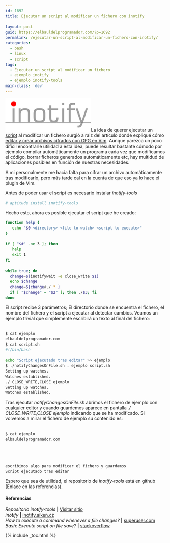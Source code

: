 ```yaml
---
id: 1692
title: Ejecutar un script al modificar un fichero con inotify

layout: post
guid: https://elbauldelprogramador.com/?p=1692
permalink: /ejecutar-un-script-al-modificar-un-fichero-con-inotify/
categories:
  - bash
  - linux
  - script
tags:
  - Ejecutar un script al modificar un fichero
  - ejemplo inotify
  - ejemplo inotify-tools
main-class: 'dev'
---
```

<img src="/assets/img/2013/07/Screenshot-from-2013-07-02-164301.png" alt="Ejecutar un script al modificar un fichero con inotify" width="269" height="105" class="thumbnail alignleft size-full wp-image-1713" />La idea de querer ejecutar un [script][1] al modificar un fichero surgió a raiz del artículo donde expliqué cómo [editar y crear archivos cifrados con GPG en Vim][2]. Aunque parezca un poco dificil encontrarle utilidad a esta idea, puede resultar bastante cómodo por ejemplo compilar automáticamente un programa cada vez que modificamos el código, borrar ficheros generados automáticamente etc, hay multidud de aplicaciones posibles en función de nuestras necesidades.  
<!--ad--> A mi personalmente me hacía falta para cifrar un archivo automáticamente tras modificarlo, pero más tarde caí en la cuenta de que eso ya lo hace el plugin de Vim.

Antes de poder usar el script es necesario instalar *inotify-tools*

```bash
# aptitude install inotify-tools

```

Hecho esto, ahora es posible ejecutar el script que he creado:

```bash
function help {
   echo "$0 <directory> <file to watch> <script to execute>"
}

if [ "$#" -ne 3 ]; then
   help
   exit 1
fi

while true; do
  change=$(inotifywait -e close_write $1)
  echo $change
  change=${change#./ * }
  if [ "$change" = "$2" ]; then ./$3; fi
done

```


<p>
  El script recibe 3 parámetros; El directorio donde se encuentra el fichero, el nombre del fichero y el script a ejecutar al detectar cambios. Veamos un ejemplo trivial que simplemente escribirá un texto al final del fichero:
</p>


```bash

$ cat ejemplo 
elbauldelprogramador.com
$ cat script.sh 
#!/bin/bash

echo "Script ejecutado tras editar" >> ejemplo
$ ./notifyChangesOnFile.sh . ejemplo script.sh 
Setting up watches.
Watches established.
./ CLOSE_WRITE,CLOSE ejemplo
Setting up watches.
Watches established.

```


<p>
  Tras ejecutar <em>notifyChangesOnFile.sh</em> abrimos el fichero de ejemplo con cualquier editor y cuando guardemos aparece en pantalla <em>./ CLOSE_WRITE,CLOSE ejemplo</em> indicando que se ha modificado. Si volvemos a mirar el fichero de ejemplo su contenido es:
</p>


```bash

$ cat ejemplo
elbauldelprogramador.com




escribimos algo para modificar el fichero y guardamos
Script ejecutado tras editar

```


<p>
  Espero que sea de utilidad, el repositorio de <em>inotify-tools</em> está en github (Enlace en las referencias).
</p>


<h4>
  Referencias
</h4>


<p>
  <em>Repositorio inotify-tools</em> <strong>|</strong> <a href="https://github.com/rvoicilas/inotify-tools" target="_blank">Visitar sitio</a><br />
  <em>inotify</em> <strong>|</strong> <a href="http://inotify.aiken.cz/?section=incron&page=about&lang=en" target="_blank">inotify.aiken.cz</a><br />
  <em>How to execute a command whenever a file changes?</em> <strong>|</strong> <a href="http://superuser.com/questions/181517/how-to-execute-a-command-whenever-a-file-changes" target="_blank">superuser.com</a><br />
  <em>Bash: Execute script on file save?</em> <strong>|</strong> <a href="http://stackoverflow.com/questions/3283228/bash-execute-script-on-file-save" target="_blank">stackoverflow</a>
</p>




 [1]: /script/
 [2]: /editar-y-crear-archivos-cifrados-con-gpg-en-vim/ "Editar y crear archivos cifrados con GPG en Vim"

{% include _toc.html %}
